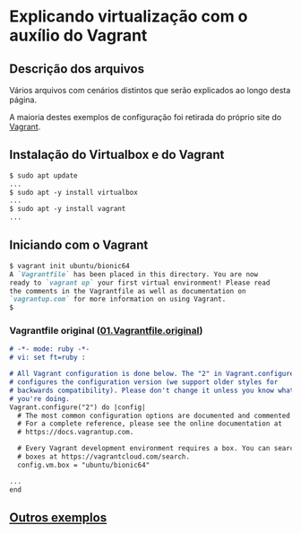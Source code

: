 # Explicando virtualização com o auxílio do Vagrant

## Descrição dos arquivos

Vários arquivos com cenários distintos que serão explicados ao longo desta página.

A maioria destes exemplos de configuração foi retirada do próprio site do [Vagrant](https://vagrantup.com).

## Instalação do Virtualbox e do Vagrant

```markdown
$ sudo apt update
...
$ sudo apt -y install virtualbox
...
$ sudo apt -y install vagrant
...
```

## Iniciando com o Vagrant

```markdown
$ vagrant init ubuntu/bionic64
A `Vagrantfile` has been placed in this directory. You are now
ready to `vagrant up` your first virtual environment! Please read
the comments in the Vagrantfile as well as documentation on
`vagrantup.com` for more information on using Vagrant.
$
```

### Vagrantfile original ([01.Vagrantfile.original](Arquivos/01.Vagrantfile.original)) 
```markdown
# -*- mode: ruby -*-
# vi: set ft=ruby :

# All Vagrant configuration is done below. The "2" in Vagrant.configure
# configures the configuration version (we support older styles for
# backwards compatibility). Please don't change it unless you know what
# you're doing.
Vagrant.configure("2") do |config|
  # The most common configuration options are documented and commented below.
  # For a complete reference, please see the online documentation at
  # https://docs.vagrantup.com.

  # Every Vagrant development environment requires a box. You can search for
  # boxes at https://vagrantcloud.com/search.
  config.vm.box = "ubuntu/bionic64"

...
end
```

## [Outros exemplos](Exemplos/index.md)
